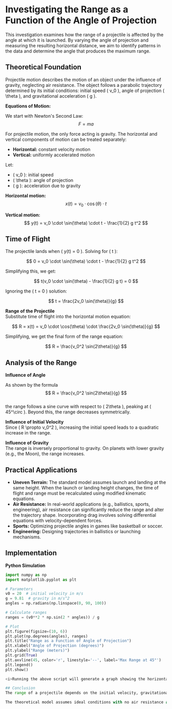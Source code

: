 # Investigating the Range as a Function of the Angle of Projection

This investigation examines how the range of a projectile is affected by the angle at which it is launched. By varying the angle of projection and measuring the resulting horizontal distance, we aim to identify patterns in the data and determine the angle that produces the maximum range.

## Theoretical Foundation

Projectile motion describes the motion of an object under the influence of gravity, neglecting air resistance. The object follows a parabolic trajectory determined by its initial conditions: initial speed \( v_0 \), angle of projection \( \theta \), and gravitational acceleration \( g \).

**Equations of Motion:**

We start with Newton's Second Law:  
$$
F = ma
$$

For projectile motion, the only force acting is gravity. The horizontal and vertical components of motion can be treated separately:
- **Horizontal:** constant velocity motion  
- **Vertical:** uniformly accelerated motion

Let:
- \( v_0 \): initial speed  
- \( \theta \): angle of projection  
- \( g \): acceleration due to gravity  

**Horizontal motion:**  
$$
x(t) = v_0 \cdot \cos(\theta) \cdot t
$$

**Vertical motion:**  
$$
y(t) = v_0 \cdot \sin(\theta) \cdot t - \frac{1}{2} g t^2
$$

## Time of Flight

The projectile lands when \( y(t) = 0 \). Solving for \( t \):

$$
0 = v_0 \cdot \sin(\theta) \cdot t - \frac{1}{2} g t^2
$$

Simplifying this, we get:

$$
t(v_0 \cdot \sin(\theta) - \frac{1}{2} g t) = 0
$$

Ignoring the \( t = 0 \) solution:

$$
t = \frac{2v_0 \sin(\theta)}{g}
$$

**Range of the Projectile**  
Substitute time of flight into the horizontal motion equation:

$$
R = x(t) = v_0 \cdot \cos(\theta) \cdot \frac{2v_0 \sin(\theta)}{g}
$$

Simplifying, we get the final form of the range equation:

$$
R = \frac{v_0^2 \sin(2\theta)}{g}
$$

## Analysis of the Range

**Influence of Angle**

As shown by the formula  
$$
R = \frac{v_0^2 \sin(2\theta)}{g}
$$  
the range follows a sine curve with respect to \( 2\theta \), peaking at \( 45^\circ \). Beyond this, the range decreases symmetrically.

**Influence of Initial Velocity**  
Since \( R \propto v_0^2 \), increasing the initial speed leads to a quadratic increase in the range.

**Influence of Gravity**  
The range is inversely proportional to gravity. On planets with lower gravity (e.g., the Moon), the range increases.

## Practical Applications

- **Uneven Terrain:** The standard model assumes launch and landing at the same height. When the launch or landing height changes, the time of flight and range must be recalculated using modified kinematic equations.  
- **Air Resistance:** In real-world applications (e.g., ballistics, sports, engineering), air resistance can significantly reduce the range and alter the trajectory shape. Incorporating drag involves solving differential equations with velocity-dependent forces.  
- **Sports:** Optimizing projectile angles in games like basketball or soccer.  
- **Engineering:** Designing trajectories in ballistics or launching mechanisms.  

## Implementation

**Python Simulation**

```python
import numpy as np
import matplotlib.pyplot as plt

# Parameters
v0 = 20  # initial velocity in m/s
g = 9.81  # gravity in m/s^2
angles = np.radians(np.linspace(0, 90, 100))

# Calculate ranges
ranges = (v0**2 * np.sin(2 * angles)) / g

# Plot
plt.figure(figsize=(10, 6))
plt.plot(np.degrees(angles), ranges)
plt.title("Range as a Function of Angle of Projection")
plt.xlabel("Angle of Projection (degrees)")
plt.ylabel("Range (meters)")
plt.grid(True)
plt.axvline(45, color='r', linestyle='--', label='Max Range at 45°')
plt.legend()
plt.show()

<i>Running the above script will generate a graph showing the horizontal range as a function of the angle of projection for a given initial velocity. The curve will demonstrate that the range is maximized at 45∘</i>

## Conclusion
The range of a projectile depends on the initial velocity, gravitational acceleration, and the angle of projection. The range is maximized at an angle of 45∘, and the relationship between the range and the angle is symmetrical.

The theoretical model assumes ideal conditions with no air resistance and flat terrain. In real-world scenarios, modifications are needed to account for factors like air resistance and uneven terrain, which can significantly alter the trajectory. The model provides a foundational understanding of projectile motion, but further analysis is required to simulate more complex situations.
